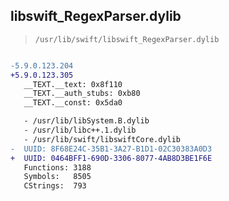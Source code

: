 ## libswift_RegexParser.dylib

> `/usr/lib/swift/libswift_RegexParser.dylib`

```diff

-5.9.0.123.204
+5.9.0.123.305
   __TEXT.__text: 0x8f110
   __TEXT.__auth_stubs: 0xb80
   __TEXT.__const: 0x5da0

   - /usr/lib/libSystem.B.dylib
   - /usr/lib/libc++.1.dylib
   - /usr/lib/swift/libswiftCore.dylib
-  UUID: 8F68E24C-35B1-3A27-B1D1-02C30383A0D3
+  UUID: 0464BFF1-690D-3306-8077-4AB8D3BE1F6E
   Functions: 3188
   Symbols:   8505
   CStrings:  793

```
